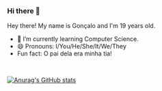 ### Hi there 👋

Hey there! My name is Gonçalo and I'm 19 years old.
- 🌱 I’m currently learning Computer Science.
- 😄 Pronouns: I/You/He/She/It/We/They
- Fun fact: O pai dela era minha tia!

<br />

[![Anurag's GitHub stats](https://github-readme-stats.vercel.app/api?username=Goncalo448&theme=radical)](https://github.com/anuraghazra/github-readme-stats)

